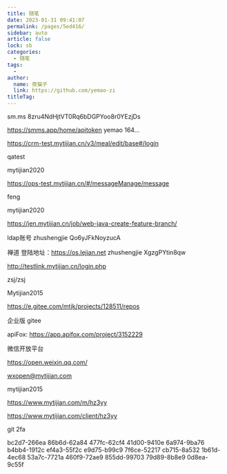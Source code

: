```yaml
---
title: 随笔
date: 2023-01-31 09:41:07
permalink: /pages/5ed416/
sidebar: auto
article: false
lock: sb
categories:
  - 随笔
tags:
  - 
author: 
  name: 夜猫子
  link: https://github.com/yemao-zi
titleTag: 
---
```


sm.ms 8zru4NdHjtVT0Rq6bDGPYoo8r0YEzjDs

https://smms.app/home/apitoken yemao 164...

https://crm-test.mytijian.cn/v3/meal/edit/base#/login

qatest

mytijian2020

https://ops-test.mytijian.cn/#/messageManage/message

feng

mytijian2020

https://jen.mytijian.cn/job/web-java-create-feature-branch/

ldap账号 zhushengjie Qo6yJFkNoyzucA

禅道 登陆地址：https://os.lejian.net zhushengjie XgzgPYtin8qw

http://testlink.mytijian.cn/login.php

zsj/zsj

Mytijian2015

https://e.gitee.com/mtjk/projects/128511/repos

企业版 gitee

apiFox: https://app.apifox.com/project/3152229

微信开放平台

https://open.weixin.qq.com/

wxopen@mytijian.com

mytijian2015



https://www.mytijian.com/m/hz3yy

https://www.mytijian.com/client/hz3yy



git 2fa

bc2d7-266ea
86b6d-62a84
477fc-62cf4
41d00-9410e
6a974-9ba76
b4bb4-1912c
ef4a3-55f2c
e9d75-b99c9
7f6ce-52217
cb715-8a532
1b61d-4ec68
53a7c-7721a
460f9-72ae9
855dd-99703
79d89-8b8e9
0d8ea-9c55f
